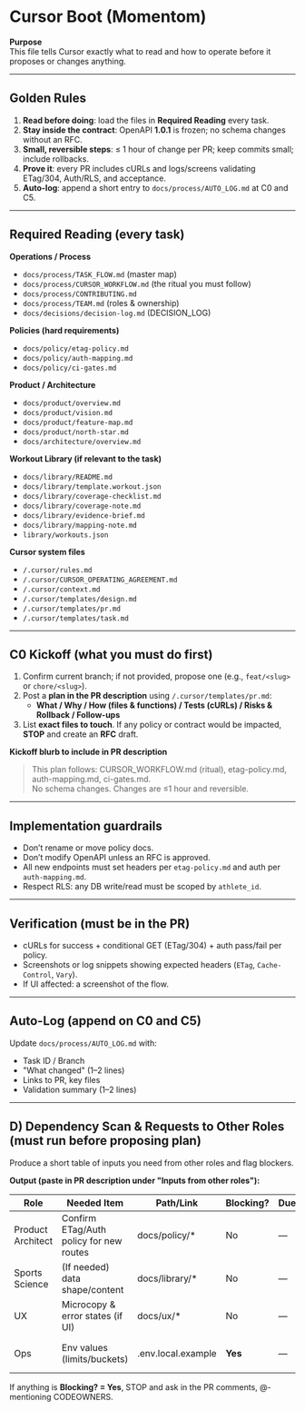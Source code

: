 # Cursor Boot (Momentom)

**Purpose**  
This file tells Cursor exactly what to read and how to operate before it proposes or changes anything.

---

## Golden Rules

1) **Read before doing**: load the files in **Required Reading** every task.
2) **Stay inside the contract**: OpenAPI **1.0.1** is frozen; no schema changes without an RFC.
3) **Small, reversible steps**: ≤ 1 hour of change per PR; keep commits small; include rollbacks.
4) **Prove it**: every PR includes cURLs and logs/screens validating ETag/304, Auth/RLS, and acceptance.
5) **Auto-log**: append a short entry to `docs/process/AUTO_LOG.md` at C0 and C5.

---

## Required Reading (every task)

**Operations / Process**
- `docs/process/TASK_FLOW.md` (master map)
- `docs/process/CURSOR_WORKFLOW.md` (the ritual you must follow)
- `docs/process/CONTRIBUTING.md`
- `docs/process/TEAM.md` (roles & ownership)
- `docs/decisions/decision-log.md` (DECISION_LOG)

**Policies (hard requirements)**
- `docs/policy/etag-policy.md`
- `docs/policy/auth-mapping.md`
- `docs/policy/ci-gates.md`

**Product / Architecture**
- `docs/product/overview.md`
- `docs/product/vision.md`
- `docs/product/feature-map.md`
- `docs/product/north-star.md`
- `docs/architecture/overview.md`

**Workout Library (if relevant to the task)**
- `docs/library/README.md`
- `docs/library/template.workout.json`
- `docs/library/coverage-checklist.md`
- `docs/library/coverage-note.md`
- `docs/library/evidence-brief.md`
- `docs/library/mapping-note.md`
- `library/workouts.json`

**Cursor system files**
- `/.cursor/rules.md`
- `/.cursor/CURSOR_OPERATING_AGREEMENT.md`
- `/.cursor/context.md`
- `/.cursor/templates/design.md`
- `/.cursor/templates/pr.md`
- `/.cursor/templates/task.md`

---

## C0 Kickoff (what you must do first)

1. Confirm current branch; if not provided, propose one (e.g., `feat/<slug>` or `chore/<slug>`).
2. Post a **plan in the PR description** using `/.cursor/templates/pr.md`:
   - **What / Why / How (files & functions) / Tests (cURLs) / Risks & Rollback / Follow-ups**
3. List **exact files to touch**. If any policy or contract would be impacted, **STOP** and create an **RFC** draft.

**Kickoff blurb to include in PR description**
> This plan follows: CURSOR_WORKFLOW.md (ritual), etag-policy.md, auth-mapping.md, ci-gates.md.  
> No schema changes. Changes are ≤1 hour and reversible.

---

## Implementation guardrails

- Don’t rename or move policy docs.
- Don’t modify OpenAPI unless an RFC is approved.
- All new endpoints must set headers per `etag-policy.md` and auth per `auth-mapping.md`.
- Respect RLS: any DB write/read must be scoped by `athlete_id`.

---

## Verification (must be in the PR)

- cURLs for success + conditional GET (ETag/304) + auth pass/fail per policy.
- Screenshots or log snippets showing expected headers (`ETag`, `Cache-Control`, `Vary`).
- If UI affected: a screenshot of the flow.

---

## Auto-Log (append on C0 and C5)

Update `docs/process/AUTO_LOG.md` with:
- Task ID / Branch
- "What changed" (1–2 lines)
- Links to PR, key files
- Validation summary (1–2 lines)

---

## D) Dependency Scan & Requests to Other Roles (must run before proposing plan)

Produce a short table of inputs you need from other roles and flag blockers.

**Output (paste in PR description under "Inputs from other roles"):**

| Role | Needed Item | Path/Link | Blocking? | Due | Notes |
|------|-------------|-----------|-----------|-----|-------|
| Product Architect | Confirm ETag/Auth policy for new routes | docs/policy/* | No | — | Call out exceptions |
| Sports Science | (If needed) data shape/content | docs/library/* | No | — | — |
| UX | Microcopy & error states (if UI) | docs/ux/* | No | — | Defaults allowed |
| Ops | Env values (limits/buckets) | .env.local.example | **Yes** | — | Provide defaults if unknown |

If anything is **Blocking? = Yes**, STOP and ask in the PR comments, @-mentioning CODEOWNERS.